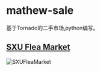 # mathew-sale
基于Tornado的二手市场,python编写。<br>
## [SXU Flea Market](http://sale.linevery.com)
![SXUFleaMarket](http://bucket-mathew.oss-cn-beijing.aliyuncs.com/sxusale.png)
